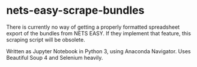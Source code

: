 # nets-easy-scrape-bundles
There is currently no way of getting a properly formatted spreadsheet export of the bundles from NETS EASY. If they implement that feature, this scraping script will be obsolete.

Written as Jupyter Notebook in Python 3, using Anaconda Navigator.
Uses Beautiful Soup 4 and Selenium heavily.
